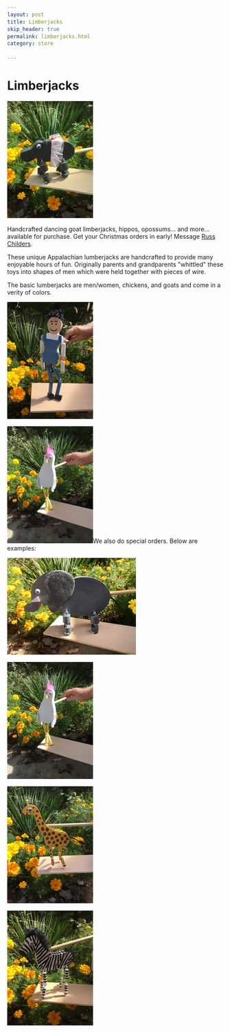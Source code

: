 ```yaml
---
layout: post
title: Limberjacks
skip_header: true
permalink: limberjacks.html
category: store

---
```

# Limberjacks

![Fiona](uploads/fiona-limberjack-small.jpg)

Handcrafted dancing goat limberjacks, hippos, opossums... and more... available for purchase. Get your Christmas orders in early! Message [Russ Childers](https://www.facebook.com/russ.childers.14?__tn__=%2CdK-R-R&eid=ARDD68-o13fGN9DtDxYm_fcSLDSwEnfP4XpS4h736Ib-rjMJDBxiQv-ViEluEzIEH4VPN9vQkjQWItu1&fref=mentions).

These unique Appalachian lumberjacks are handcrafted to provide many enjoyable hours of fun.  Originally parents and grandparents "whittled" these toys into shapes of men which were held together with pieces of wire.

The basic lumberjacks are men/women, chickens, and goats and come in a verity of colors.

![Man](uploads/man-limberjack-small.jpg "Man")

![Chicken](uploads/chicken-limberjack-small.jpg)We also do special orders.  Below are examples:

![Elephant](uploads/elephant-limberjack-small.jpg)

![Chicken](uploads/chicken-limberjack-small.jpg)

![Giraffe](uploads/giraffe-limberjack-small.jpg)

![Zebra](uploads/zebra-limberjack-small.jpg)